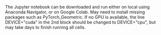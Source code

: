 The Jupyter notebook can be downloaded and run either on local using Anaconda Navigator, or on Google Colab. 
May need to install missing packages such as PyTorch_Geometric.
If no GPU is available, the line DEVICE="cuda" in the 2nd block should be changed to DEVICE="cpu", but may take days to finish running all cells.
